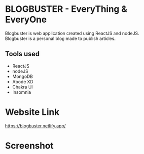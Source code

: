 # BLOGBUSTER - EveryThing & EveryOne

Blogbuster is web application created using ReactJS and nodeJS. Blogbuster is a personal blog made to publish articles.

## Tools used

- ReactJS 
- nodeJS
- MongoDB
- Abode XD 
- Chakra UI
- Insomnia

# Website Link
https://blogbuster.netlify.app/

# Screenshot

